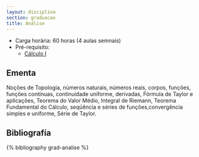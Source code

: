 ```yaml
---
layout: disciplina
section: graduacao
title: Análise
---
```


- Carga horária: 60 horas (4 aulas semnais)
- Pré-requisito: 
    - [Cálculo I](calculo-I.html)  

## Ementa 

Noções de Topologia, números naturais, números reais,
corpos, funções, funções contínuas, continuidade uniforme, derivadas,
Fórmula de Taylor e aplicações, Teorema do Valor Médio, Integral de
Riemann, Teorema Fundamental do Cálculo, seqüência e séries de
funções,convergência simples e uniforme, Série de Taylor.

## Bibliografía

{% bibliography grad-analise %}


